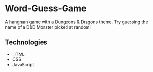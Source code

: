 # Word-Guess-Game
A hangman game with a Dungeons & Dragons theme. Try guessing the name of a D&D Monster picked at random!  

## Technologies 
- HTML
- CSS
- JavaScript

